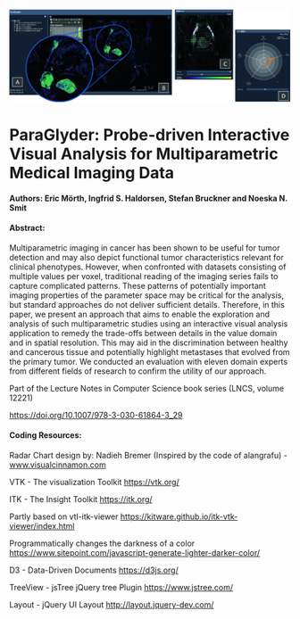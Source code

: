 ![](style/paraglyder.bmp)

# ParaGlyder: Probe-driven Interactive Visual Analysis for Multiparametric Medical Imaging Data

#### Authors: Eric Mörth, Ingfrid S. Haldorsen, Stefan Bruckner and Noeska N. Smit

#### Abstract:
Multiparametric imaging in cancer has been shown to be useful for tumor detection and may also depict functional tumor characteristics relevant for clinical phenotypes. However, when confronted with datasets consisting of multiple values per voxel, traditional reading of the imaging series fails to capture complicated patterns. These patterns of potentially important imaging properties of the parameter space may be critical for the analysis, but standard approaches do not deliver sufficient details. Therefore, in this paper, we present an approach that aims to enable the exploration and analysis of such multiparametric studies using an interactive visual analysis application to remedy the trade-offs between details in the value domain and in spatial resolution. This may aid in the discrimination between healthy and cancerous tissue and potentially highlight metastases that evolved from the primary tumor. We conducted an evaluation with eleven domain experts from different fields of research to confirm the utility of our approach.

Part of the Lecture Notes in Computer Science book series (LNCS, volume 12221)

https://doi.org/10.1007/978-3-030-61864-3_29

#### Coding Resources:

Radar Chart design by: Nadieh Bremer (Inspired by the code of alangrafu) - www.visualcinnamon.com

VTK - The visualization Toolkit https://vtk.org/

ITK - The Insight Toolkit https://itk.org/

Partly based on vtl-itk-viewer https://kitware.github.io/itk-vtk-viewer/index.html

Programmatically changes the darkness of a color https://www.sitepoint.com/javascript-generate-lighter-darker-color/

D3 - Data-Driven Documents https://d3js.org/  

TreeView - jsTree jQuery tree Plugin https://www.jstree.com/

Layout - jQuery UI Layout http://layout.jquery-dev.com/
